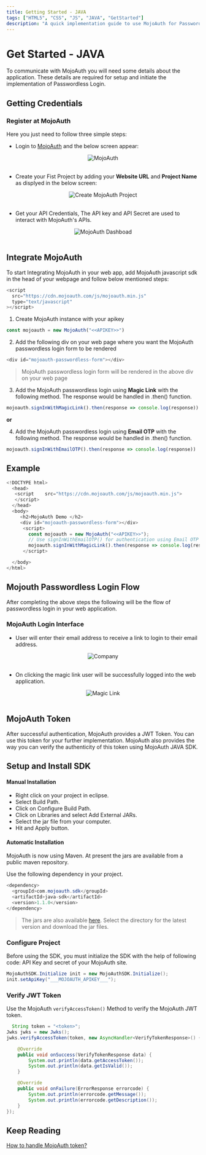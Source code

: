 ```yaml
---
title: Getting Started - JAVA
tags: ["HTML5", "CSS", "JS", "JAVA", "GetStarted"]
description: "A quick implementation guide to use MojoAuth for Passwordless using JAVA."
---
```


# Get Started - JAVA

To communicate with MojoAuth you will need some details about the application. These details are required for setup and initiate the implementation of Passwordless Login.

## Getting Credentials

### Register at MojoAuth

Here you just need to follow three simple steps:

- Login to [MojoAuth](https://mojoauth.com/signin) and the below screen appear:

<div style="text-align:center">
  <img src="../../assets/common-images/login.png" alt="MojoAuth" />
</div>
<br/>

- Create your Fist Project by adding your **Website URL** and **Project Name** as displyed in the below screen:

<div style="text-align:center">
  <img src="../../assets/common-images/project.png" alt="Create MojoAuth Project" />
</div>
<br/>

- Get your API Credentials, The API key and API Secret are used to interact with MojoAuth's APIs.

<div style="text-align:center">
  <img src="../../assets/common-images/dashboard.png" alt="MojoAuth Dashboad" />
</div>
<br/>

## Integrate MojoAuth

To start Integrating MojoAuth in your web app, add MojoAuth javascript sdk in the head of your webpage and follow below mentioned steps:

```js
<script
  src="https://cdn.mojoauth.com/js/mojoauth.min.js"
  type="text/javascript"
></script>
```

1. Create MojoAuth instance with your apikey

```js
const mojoauth = new MojoAuth("<<APIKEY>>")
```

2. Add the following div on your web page where you want the MojoAuth passwordless login form to be rendered

```js
<div id="mojoauth-passwordless-form"></div>
```

> MojoAuth passwordless login form will be rendered in the above div on your web page

3. Add the MojoAuth passwordless login using **Magic Link** with the following method. The response would be handled in .then() function.

```js
mojoauth.signInWithMagicLink().then(response => console.log(response))
```

**or**

4. Add the MojoAuth passwordless login using **Email OTP** with the following method. The response would be handled in .then() function.

```js
mojoauth.signInWithEmailOTP().then(response => console.log(response))
```

## Example

```js
<!DOCTYPE html>
  <head>
   <script    src="https://cdn.mojoauth.com/js/mojoauth.min.js">
   </script>
  </head>
  <body>
     <h2>MojoAuth Demo </h2>
     <div id="mojoauth-passwordless-form"></div>
      <script>
        const mojoauth = new MojoAuth("<<APIKEY>>");
        // Use signInWithEmailOTP() for authentication using Email OTP
        mojoauth.signInWithMagicLink().then(response => console.log(response));
      </script>

  </body>
</html>
```

## Mojouth Passwordless Login Flow

After completing the above steps the following will be the flow of passwordless login in your web application.

### MojoAuth Login Interface

- User will enter their email address to receive a link to login to their email address.

<div style="text-align:center">
  <img src="../../assets/common-images/company.png" alt="Company" />
</div>
<br/>

- On clicking the magic link user will be successfully logged into the web application.

<div style="text-align:center">
  <img src="../../assets/common-images/magic-link.png" alt="Magic Link" />
</div>
<br/>

## MojoAuth Token

After successful authentication, MojoAuth provides a JWT Token. You can use this token for your further implementation. MojoAuth also provides the way you can verify the authenticity of this token using MojoAuth JAVA SDK.

## Setup and Install SDK

#### Manual Installation

- Right click on your project in eclipse.
- Select Build Path.
- Click on Configure Build Path.
- Click on Libraries and select Add External JARs.
- Select the jar file from your computer.
- Hit and Apply button.

#### Automatic Installation

MojoAuth is now using Maven. At present the jars are available from a public maven repository.

Use the following dependency in your project.

```JAVA
<dependency>
  <groupId>com.mojoauth.sdk</groupId>
  <artifactId>java-sdk</artifactId>
  <version>1.1.0</version>
</dependency>

```

> The jars are also available [here](https://mvnrepository.com/artifact/com.mojoauth.sdk/java-sdk/1.0.0). Select the directory for the latest version and download the jar files.

### Configure Project

Before using the SDK, you must initialize the SDK with the help of following code: API Key and secret of your MojoAuth site.

```java
MojoAuthSDK.Initialize init = new MojoAuthSDK.Initialize();
init.setApiKey("___MOJOAUTH_APIKEY___");
```

### Verify JWT Token

Use the MojoAuth `verifyAccessToken()` Method to verify the MojoAuth JWT token.

```java
  String token = "<token>";
Jwks jwks = new Jwks();
jwks.verifyAccessToken(token, new AsyncHandler<VerifyTokenResponse>() {

	@Override
	public void onSuccess(VerifyTokenResponse data) {
		System.out.println(data.getAccessToken());
		System.out.println(data.getIsValid());
	}

	@Override
	public void onFailure(ErrorResponse errorcode) {
		System.out.println(errorcode.getMessage());
		System.out.println(errorcode.getDescription());
	}
});
```

## Keep Reading

[How to handle MojoAuth token?](/resources/jwt-token/)
